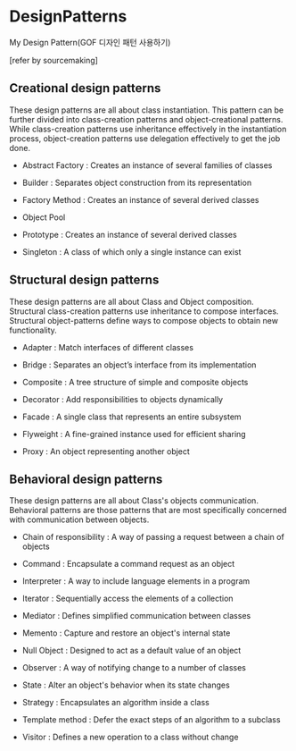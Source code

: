 # DesignPatterns
My Design Pattern(GOF 디자인 패턴 사용하기)

[refer by sourcemaking]

## Creational design patterns
These design patterns are all about class instantiation. This pattern can be further divided into class-creation patterns and object-creational patterns. 
While class-creation patterns use inheritance effectively in the instantiation process, object-creation patterns use delegation effectively to get the job done.

* Abstract Factory : Creates an instance of several families of classes

* Builder : Separates object construction from its representation

* Factory Method : Creates an instance of several derived classes

* Object Pool

* Prototype : Creates an instance of several derived classes

* Singleton : A class of which only a single instance can exist


## Structural design patterns
These design patterns are all about Class and Object composition. Structural class-creation patterns use inheritance to compose interfaces. 
Structural object-patterns define ways to compose objects to obtain new functionality.

* Adapter : Match interfaces of different classes

* Bridge : Separates an object’s interface from its implementation

* Composite : A tree structure of simple and composite objects

* Decorator : Add responsibilities to objects dynamically

* Facade : A single class that represents an entire subsystem

* Flyweight : A fine-grained instance used for efficient sharing

* Proxy : An object representing another object


## Behavioral design patterns
These design patterns are all about Class's objects communication. 
Behavioral patterns are those patterns that are most specifically concerned with communication between objects.

* Chain of responsibility : A way of passing a request between a chain of objects

* Command : Encapsulate a command request as an object

* Interpreter : A way to include language elements in a program

* Iterator : Sequentially access the elements of a collection

* Mediator : Defines simplified communication between classes

* Memento : Capture and restore an object's internal state

* Null Object : Designed to act as a default value of an object

* Observer : A way of notifying change to a number of classes

* State : Alter an object's behavior when its state changes

* Strategy : Encapsulates an algorithm inside a class

* Template method : Defer the exact steps of an algorithm to a subclass

* Visitor : Defines a new operation to a class without change

